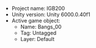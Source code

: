 <!-- UNITY CODE ASSIST INSTRUCTIONS START -->
- Project name: IGB200
- Unity version: Unity 6000.0.40f1
- Active game object:
  - Name: Bangs_00
  - Tag: Untagged
  - Layer: Default
<!-- UNITY CODE ASSIST INSTRUCTIONS END -->